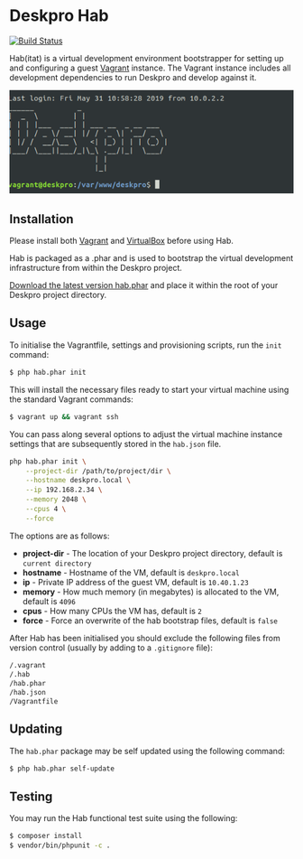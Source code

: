 Deskpro Hab
===========

[![Build Status](https://travis-ci.org/AshleyDawson/deskpro-hab.svg?branch=master)](https://travis-ci.org/AshleyDawson/deskpro-hab)

Hab(itat) is a virtual development environment bootstrapper for setting up and configuring a guest [Vagrant](https://www.vagrantup.com/) instance. The Vagrant instance includes all
development dependencies to run Deskpro and develop against it.

![Deskpro Hab VM SSH](https://raw.githubusercontent.com/AshleyDawson/deskpro-hab/master/src/Resources/img/deskpro-hab-vm-screenshot.png)

Installation
------------

Please install both [Vagrant](https://www.vagrantup.com/downloads.html) and [VirtualBox](https://www.virtualbox.org/wiki/Downloads) before using Hab.

Hab is packaged as a .phar and is used to bootstrap the virtual development infrastructure from within the Deskpro project.

[Download the latest version hab.phar](https://github.com/AshleyDawson/deskpro-hab/releases) and place it within the root of your Deskpro project directory.

Usage
-----

To initialise the Vagrantfile, settings and provisioning scripts, run the `init` command:

```bash
$ php hab.phar init
```

This will install the necessary files ready to start your virtual machine using the standard Vagrant commands:

```bash
$ vagrant up && vagrant ssh
```

You can pass along several options to adjust the virtual machine instance settings that are subsequently stored in the `hab.json` file.

```bash
php hab.phar init \
    --project-dir /path/to/project/dir \
    --hostname deskpro.local \
    --ip 192.168.2.34 \
    --memory 2048 \
    --cpus 4 \
    --force
```

The options are as follows:

* **project-dir** - The location of your Deskpro project directory, default is `current directory`
* **hostname** - Hostname of the VM, default is `deskpro.local`
* **ip** - Private IP address of the guest VM, default is `10.40.1.23`
* **memory** - How much memory (in megabytes) is allocated to the VM, default is `4096`
* **cpus** - How many CPUs the VM has, default is `2`
* **force** - Force an overwrite of the hab bootstrap files, default is `false`

After Hab has been initialised you should exclude the following files from version control (usually by adding to a `.gitignore` file):

```text
/.vagrant
/.hab
/hab.phar
/hab.json
/Vagrantfile
```

Updating
--------

The `hab.phar` package may be self updated using the following command:

```bash
$ php hab.phar self-update
```

Testing
-------

You may run the Hab functional test suite using the following:

```bash
$ composer install
$ vendor/bin/phpunit -c .
```
